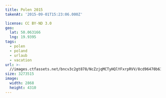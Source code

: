 ```yaml
---
title: Polen 2015
takenAt: '2015-09-01T15:23:06.000Z'

license: CC BY-ND 3.0
geo:
  lat: 50.063166
  lng: 19.9395
tags:
  - polen
  - poland
  - urlaub
  - vacation
url: >-
  //images.ctfassets.net/bncv3c2gt878/NcZzjqMCTyHQlYFxrpRVV/8cd96470b617b7dda4b8f487118c5d3f/polen-2015_25957462085_o
size: 3273515
image:
  width: 2868
  height: 4310
---
```


